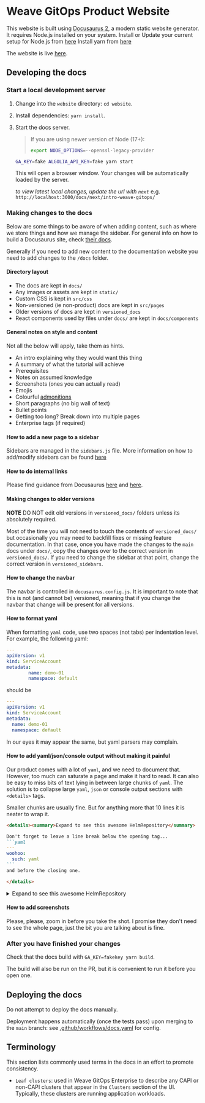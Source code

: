 # Weave GitOps Product Website

This website is built using [Docusaurus 2](https://docusaurus.io/), a modern static website generator.
It requires Node.js installed on your system. Install or Update your current setup for Node.js from [here](https://nodejs.org/en/download/)
Install yarn from [here](https://classic.yarnpkg.com/en/docs/install)

The website is live [here](https://docs.gitops.weaveworks.org/).

## Developing the docs

### Start a local development server

1. Change into the `website` directory: `cd website`.

1. Install dependencies: `yarn install`.

1. Start the docs server.

    > If you are using newer version of Node (17+):
    > ```bash
    > export NODE_OPTIONS=--openssl-legacy-provider
    > ```

    ```bash
    GA_KEY=fake ALGOLIA_API_KEY=fake yarn start
    ```

    This will open a browser window. Your changes will be automatically loaded by
    the server.

    *to view latest local changes, update the url with `next`* e.g. `http://localhost:3000/docs/next/intro-weave-gitops/`

### Making changes to the docs

Below are some things to be aware of when adding content, such as where we store
things and how we manage the sidebar. For general info on how to build a
Docusaurus site, check [their docs](https://docusaurus.io/).

Generally if you need to add new content to the documentation website you need to add changes to the `/docs` folder.

#### Directory layout

- The docs are kept in `docs/`
- Any images or assets are kept in `static/`
- Custom CSS is kept in `src/css`
- Non-versioned (ie non-product) docs are kept in `src/pages`
- Older versions of docs are kept in `versioned_docs`
- React components used by files under `docs/` are kept in `docs/components`

#### General notes on style and content

Not all the below will apply, take them as hints.

- An intro explaining why they would want this thing
- A summary of what the tutorial will achieve
- Prerequisites
- Notes on assumed knowledge
- Screenshots (ones you can actually read)
- Emojis
- Colourful [admonitions](https://docusaurus.io/docs/markdown-features/admonitions)
- Short paragraphs (no big wall of text)
- Bullet points
- Getting too long? Break down into multiple pages
- Enterprise tags (if required)

#### How to add a new page to a sidebar

Sidebars are managed in the `sidebars.js` file.
More information on how to add/modify sidebars can be found [here](https://docusaurus.io/docs/sidebar)

#### How to do internal links

Please find guidance from Docusaurus [here](https://docusaurus.io/docs/markdown-features/links)
and [here](https://docusaurus.io/docs/versioning#link-docs-by-file-paths).

#### Making changes to older versions
**NOTE** DO NOT edit old versions in `versioned_docs/` folders unless its absolutely required.

Most of the time you will not need to touch the contents of `versioned_docs/`
but occasionally you may need to backfill fixes or missing feature
documentation.
In that case, once you have made the changes to the `main` docs under `docs/`,
copy the changes over to the correct version in `versioned_docs/`. If you need
to change the sidebar at that point, change the correct version in
`versioned_sidebars`.

#### How to change the navbar

The navbar is controlled in `docusaurus.config.js`. It is important to note that
this is not (and cannot be) versioned, meaning that if you change the navbar
that change will be present for all versions.

#### How to format yaml

When formatting `yaml` code, use two spaces (not tabs) per indentation level. For example, the following yaml:

```yaml
---
apiVersion: v1
kind: ServiceAccount
metadata:
		name: demo-01
		namespace: default

```

should be

```yaml
---
apiVersion: v1
kind: ServiceAccount
metadata:
  name: demo-01
  namespace: default
```

In our eyes it may appear the same, but yaml parsers may complain.

#### How to add yaml/json/console output without making it painful

Our product comes with a lot of `yaml`, and we need to document that. However,
too much can saturate a page and make it hard to read. It can also be easy to
miss bits of text lying in between large chunks of `yaml`. The solution is to
collapse large `yaml`, `json` or console output sections with `<details>` tags.

Smaller chunks are usually fine. But for anything more that 10 lines it is
neater to wrap it.

~~~markdown
<details><summary>Expand to see this awesome HelmRepository</summary>

Don't forget to leave a line break below the opening tag...
```yaml
---
woohoo:
  such: yaml
```
and before the closing one.

</details>
~~~

<details><summary>Expand to see this awesome HelmRepository</summary>

Don't forget to leave a line break below the opening tag...
```
---
woohoo:
  such: yaml
```
and before the closing one.

</details>

#### How to add screenshots

Please, please, zoom in before you take the shot. I promise they don't need to
see the whole page, just the bit you are talking about is fine.

### After you have finished your changes

Check that the docs build with `GA_KEY=fakekey yarn build`.

The build will also be run on the PR, but it is convenient to run it before you
open one.

## Deploying the docs

Do not attempt to deploy the docs manually.

Deployment happens automatically (once the tests pass) upon merging to the
`main` branch: see [.github/workflows/docs.yaml](.github/workflows/docs.yaml) for config.

## Terminology

This section lists commonly used terms in the docs in an effort to promote consistency.

- `Leaf clusters`: used in Weave GitOps Enterprise to describe any CAPI or non-CAPI clusters that appear in the `Clusters` section of the UI. Typically, these clusters are running application workloads.
